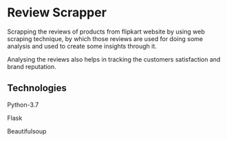 
# Review Scrapper

Scrapping the reviews of products from flipkart website by using web scraping technique, by which those reviews are used for doing some analysis and used to create some insights through it.

Analysing the reviews also helps in tracking the customers satisfaction and brand reputation.


## Technologies

Python-3.7

Flask

Beautifulsoup


